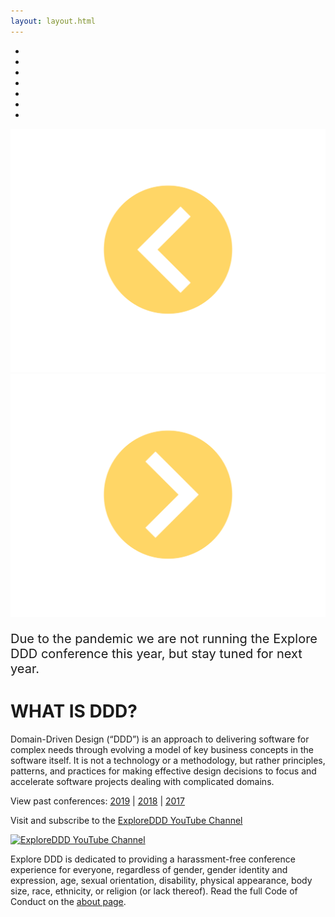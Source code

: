 ```yaml
---
layout: layout.html
---
```

<!-- <div class="container-fluid homepage--hero-video-container">
    <video loop muted autoplay class="video-item">
        <source src="video/background-video.webm" type="video/webm">
        <source src="video/background-video.mp4" type="video/mp4">
        <source src="video/background-video.ogv" type="video/ogg">
    </video>
    <div class="video-overlay"></div>
</div> -->
<section class="slider">
  <div class="flexslider">
    <ul class="slides">
        <li class="slide picture-5"></li> <!-- #1 -->
        <li class="slide picture-2"></li> <!-- #2 -->
        <li class="slide picture-1"></li>
        <li class="slide picture-3"></li>
        <li class="slide picture-4"></li> <!-- #4 -->
        <li class="slide picture-6"></li>
        <li class="slide picture-7"></li>
    </ul>
  </div>
  <div class="custom-navigation-container">
  <div class="custom-navigation">
    <a class="arrow left"><img src="img/slider-arrow-left.svg" /></a>
    <a class="arrow right"><img src="img/slider-arrow-right.svg" /></a>
  </div>
  </div>
</section>
<div class="container homepage--intro-text">
    <div class="row">
        <p style="font-size: 20px;">Due to the pandemic we are not running the Explore DDD conference this year, but stay tuned for next year.</p>
    </div>
</div>
<div class="container homepage--why-you-should-attend">
    <div class="row">
        <h1 class="text-center">WHAT IS DDD?</h1>
        <p>Domain-Driven Design (“DDD”) is an approach to delivering software for complex needs through evolving a model of key business concepts in the software itself. It is not a technology or a methodology, but rather principles, patterns, and practices for making effective design decisions to focus and accelerate software projects dealing with complicated domains.</p>
        <p class="text-center">View past conferences: <a href="./2019">2019</a> &#124; <a href="./2018">2018</a> &#124; <a href="./2017">2017</a></p>
        <p class="text-center">Visit and subscribe to the <a href="https://www.youtube.com/exploreddd">ExploreDDD YouTube Channel</a></p>
        <div class="text-center ">
            <a href="https://www.youtube.com/exploreddd">
                <img src="img/youtube-text-icon.png" class="homepage-youtube-link-img" title="ExploreDDD YouTube Channel">
            </a>
        </div>
        <p class="text-center">Explore DDD is dedicated to providing a harassment-free conference experience for everyone, regardless of gender, gender identity and expression, age, sexual orientation, disability, physical appearance, body size, race, ethnicity, or religion (or lack thereof). Read the full Code of Conduct on the <a href="about">about page</a>.</p>
    </div>
</div>